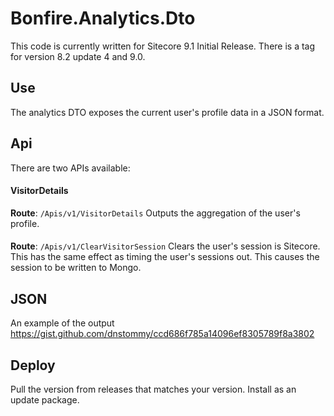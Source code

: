 # Bonfire.Analytics.Dto
This code is currently written for Sitecore 9.1 Initial Release. There is a tag for version 8.2 update 4 and 9.0.

## Use
The analytics DTO exposes the current user's profile data in a JSON format.

## Api
There are two APIs available:

#### VisitorDetails
**Route**: `/Apis/v1/VisitorDetails`
Outputs the aggregation of the user's profile.

#### 
**Route**: `/Apis/v1/ClearVisitorSession`
Clears the user's session is Sitecore. This has the same effect as timing the user's sessions out. This causes the session to be written to Mongo.

## JSON
An example of the output https://gist.github.com/dnstommy/ccd686f785a14096ef8305789f8a3802

## Deploy
Pull the version from releases that matches your version. Install as an update package. 

